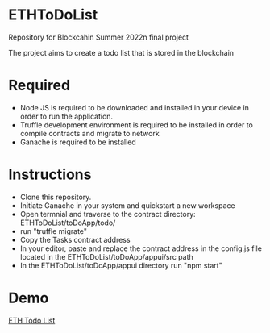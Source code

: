 # ETHToDoList

Repository for Blockcahin Summer 2022n final project

The project aims to create a todo list that is stored in the blockchain 

# Required 
* Node JS is required to be downloaded and installed in your device in order to run the application.
* Truffle development environment is required to be installed in order to compile contracts and migrate to network
* Ganache is required to be installed 

# Instructions 
* Clone this repository.
* Initiate Ganache in your system and quickstart a new workspace 
* Open termnial and traverse to the contract directory: ETHToDoList/toDoApp/todo/
* run "truffle migrate" 
* Copy the Tasks contract address
* In your editor, paste and replace the contract address in the config.js file located in the ETHToDoList/toDoApp/appui/src path 
* In the ETHToDoList/toDoApp/appui directory run "npm start"

# Demo
[ETH Todo List]()
